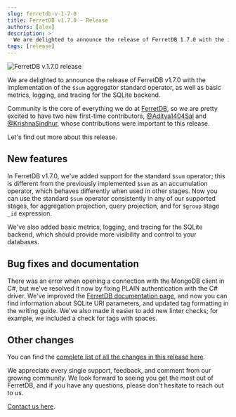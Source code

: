 ```yaml
---
slug: ferretdb-v-1-7-0
title: FerretDB v1.7.0 – Release
authors: [alex]
description: >
  We are delighted to announce the release of FerretDB 1.7.0 with the implementation of the `$sum` aggregator standard operator, as well as basic metrics, logging, and tracing for the SQLite backend.
tags: [release]
---
```


![FerretDB v.1.7.0 release](/img/blog/ferretdb-v1.7.0.jpg)

We are delighted to announce the release of FerretDB v1.7.0 with the implementation of the `$sum` aggregator standard operator, as well as basic metrics, logging, and tracing for the SQLite backend.

<!--truncate-->

Community is the core of everything we do at [FerretDB](https://www.ferretdb.io), so we are pretty excited to have two new first-time contributors, [@Aditya1404Sal](https://github.com/Aditya1404Sal) and [@KrishnaSindhur](https://github.com/KrishnaSindhur), whose contributions were important to this release.

Let's find out more about this release.

## New features

In FerretDB v1.7.0, we've added support for the standard `$sum` operator; this is different from the previously implemented `$sum` as an accumulation operator, which behaves differently when used in other stages.
Now you can use the standard `$sum` operator consistently in any of our supported stages, for aggregation projection, query projection, and for `$group` stage `_id` expression.

We've also added basic metrics, logging, and tracing for the SQLite backend, which should provide more visibility and control to your databases.

## Bug fixes and documentation

There was an error when opening a connection with the MongoDB client in C#, but we've resolved it now by fixing PLAIN authentication with the C# driver.
We've improved the [FerretDB documentation page](https://docs.ferretdb.io/), and now you can find information about SQLite URI parameters, and updated tag formatting in the writing guide.
We've also made it easier to add new linter checks; for example, we included a check for tags with spaces.

## Other changes

You can find the [complete list of all the changes in this release here](https://github.com/FerretDB/FerretDB/releases/tag/v1.6.0).

We appreciate every single support, feedback, and comment from our growing community.
We look forward to seeing you get the most out of FerretDB, and if you have any questions, please don't hesitate to reach out to us.

[Contact us here](https://docs.ferretdb.io/#community).
